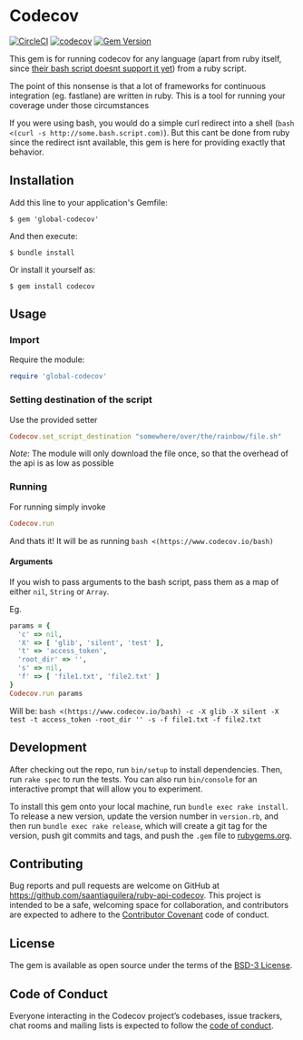 # Codecov

[![CircleCI](https://circleci.com/gh/saantiaguilera/ruby-api-codecov/tree/master.svg?style=svg)](https://circleci.com/gh/saantiaguilera/ruby-api-codecov/tree/master) [![codecov](https://codecov.io/gh/saantiaguilera/ruby-api-codecov/branch/master/graph/badge.svg)](https://codecov.io/gh/saantiaguilera/ruby-api-codecov) [![Gem Version](https://badge.fury.io/rb/global-codecov.svg)](https://badge.fury.io/rb/global-codecov)

This gem is for running codecov for any language (apart from ruby itself, since [their bash script doesnt support it yet](https://github.com/codecov/codecov-ruby/issues/4#issuecomment-121964456)) from a ruby script. 

The point of this nonsense is that a lot of frameworks for continuous integration (eg. fastlane) are written in ruby. This is a tool for running your coverage under those circumstances

If you were using bash, you would do a simple curl redirect into a shell (`bash <(curl -s http://some.bash.script.com)`). But this cant be done from ruby since the redirect isnt available, this gem is here for providing exactly that behavior.

## Installation

Add this line to your application's Gemfile:

    $ gem 'global-codecov'

And then execute:

    $ bundle install

Or install it yourself as:

    $ gem install codecov

## Usage

### Import

Require the module:
```ruby
require 'global-codecov'
```

### Setting destination of the script

Use the provided setter
```ruby
Codecov.set_script_destination "somewhere/over/the/rainbow/file.sh"
```

_Note_: The module will only download the file once, so that the overhead of the api is as low as possible

### Running

For running simply invoke
```ruby
Codecov.run
```
And thats it! It will be as running `bash <(https://www.codecov.io/bash)`

#### Arguments

If you wish to pass arguments to the bash script, pass them as a map of either `nil`, `String` or `Array`.

Eg.
```ruby
params = {
  'c' => nil,
  'X' => [ 'glib', 'silent', 'test' ],
  't' => 'access_token',
  'root_dir' => '',
  's' => nil,
  'f' => [ 'file1.txt', 'file2.txt' ]
}
Codecov.run params
```
Will be: `bash <(https://www.codecov.io/bash) -c -X glib -X silent -X test -t access_token -root_dir '' -s -f file1.txt -f file2.txt`

## Development

After checking out the repo, run `bin/setup` to install dependencies. Then, run `rake spec` to run the tests. You can also run `bin/console` for an interactive prompt that will allow you to experiment.

To install this gem onto your local machine, run `bundle exec rake install`. To release a new version, update the version number in `version.rb`, and then run `bundle exec rake release`, which will create a git tag for the version, push git commits and tags, and push the `.gem` file to [rubygems.org](https://rubygems.org).

## Contributing

Bug reports and pull requests are welcome on GitHub at https://github.com/saantiaguilera/ruby-api-codecov. This project is intended to be a safe, welcoming space for collaboration, and contributors are expected to adhere to the [Contributor Covenant](http://contributor-covenant.org) code of conduct.

## License

The gem is available as open source under the terms of the [BSD-3 License](https://opensource.org/licenses/BSD-3-Clause).

## Code of Conduct

Everyone interacting in the Codecov project’s codebases, issue trackers, chat rooms and mailing lists is expected to follow the [code of conduct](https://github.com/saantiaguilera/ruby-api-codecov/blob/master/CODE_OF_CONDUCT.md).
